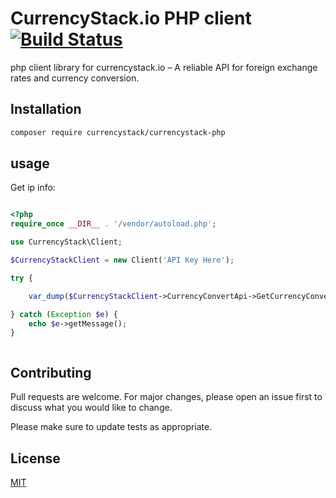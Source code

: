 # CurrencyStack.io PHP client [![Build Status](https://travis-ci.com/pushbots/currencystack-php.svg?token=xL8qMcpPMGBsgtk7bqqS&branch=master)](https://travis-ci.com/pushbots/currencystack-php)

php client library for currencystack.io – A reliable API for foreign exchange rates and currency conversion.

## Installation

```bash
composer require currencystack/currencystack-php
```

## usage

Get ip info:

```php

<?php
require_once __DIR__ . '/vendor/autoload.php';

use CurrencyStack\Client;

$CurrencyStackClient = new Client('API Key Here');

try {

    var_dump($CurrencyStackClient->CurrencyConvertApi->GetCurrencyConvertion('EUR', ['USD', 'EGP', 'AED']));

} catch (Exception $e) {
    echo $e->getMessage();
}



```

## Contributing

Pull requests are welcome. For major changes, please open an issue first to discuss what you would like to change.

Please make sure to update tests as appropriate.

## License

[MIT](https://choosealicense.com/licenses/mit/)
